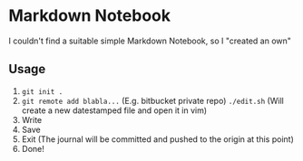 # Markdown Notebook
I couldn't find a suitable simple Markdown Notebook, so I "created an own" 

## Usage

1. `git init .`
2. `git remote add blabla...` (E.g. bitbucket private repo)
   `./edit.sh` (Will create a new datestamped file and open it in vim)
4. Write
5. Save
6. Exit (The journal will be committed and pushed to the origin at this point)
7. Done!
